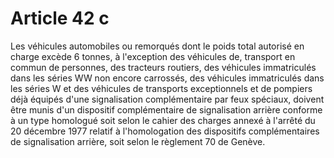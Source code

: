 # Article 42 c

Les véhicules automobiles ou remorqués dont le poids total autorisé en charge excède 6 tonnes, à l'exception des véhicules de, transport en commun de personnes, des tracteurs routiers, des véhicules immatriculés dans les séries WW non encore carrossés, des véhi­cules immatriculés dans les séries W et des véhicules de transports exceptionnels et de pompiers déjà équipés d'une signalisation complémentaire par feux spéciaux, doivent être munis d'un dispositif complémentaire de signalisation arrière conforme à un type homo­logué soit selon le cahier des charges annexé à l'arrêté du 20 décembre 1977 relatif à l'homologation des dispositifs complémentaires de signalisation arrière, soit selon le règlement 70 de Genève.
